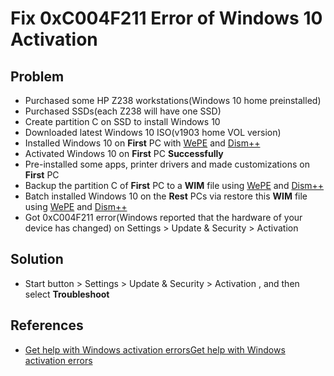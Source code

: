 # Fix 0xC004F211 Error of Windows 10 Activation

## Problem
* Purchased some HP Z238 workstations(Windows 10 home preinstalled)
* Purchased SSDs(each Z238 will have one SSD)
* Create partition C on SSD to install Windows 10
* Downloaded latest Windows 10 ISO(v1903 home VOL version)
* Installed Windows 10 on **First** PC with [WePE](http://www.wepe.com.cn/) and [Dism++](https://www.chuyu.me/en/index.html)
* Activated Windows 10 on **First** PC **Successfully**
* Pre-installed some apps, printer drivers and made customizations on **First** PC
* Backup the partition C of **First** PC to a **WIM** file using [WePE](http://www.wepe.com.cn/) and [Dism++](https://www.chuyu.me/en/index.html)
* Batch installed Windows 10 on the **Rest** PCs via restore this **WIM** file using [WePE](http://www.wepe.com.cn/) and [Dism++](https://www.chuyu.me/en/index.html)
* Got 0xC004F211 error(Windows reported that the hardware of your device has changed) on Settings > Update & Security > Activation

## Solution
* Start button > Settings > Update & Security > Activation , and then select **Troubleshoot**

## References
* [Get help with Windows activation errorsGet help with Windows activation errors](https://support.microsoft.com/en-us/help/10738/windows-10-get-help-with-activation-errors)
